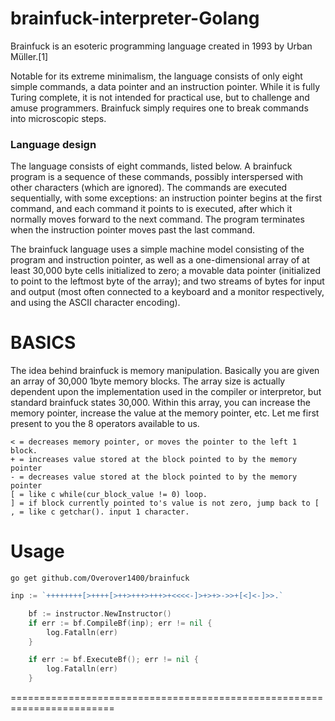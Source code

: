 # **brainfuck-interpreter-Golang**


Brainfuck is an esoteric programming language created in 1993 by Urban Müller.[1]

Notable for its extreme minimalism, the language consists of only eight simple commands, a data pointer and an instruction pointer. While it is fully Turing complete, it is not intended for practical use, but to challenge and amuse programmers. Brainfuck simply requires one to break commands into microscopic steps.

### **Language design**

The language consists of eight commands, listed below. A brainfuck program is a sequence of these commands, possibly interspersed with other characters (which are ignored). The commands are executed sequentially, with some exceptions: an instruction pointer begins at the first command, and each command it points to is executed, after which it normally moves forward to the next command. The program terminates when the instruction pointer moves past the last command.

The brainfuck language uses a simple machine model consisting of the program and instruction pointer, as well as a one-dimensional array of at least 30,000 byte cells initialized to zero; a movable data pointer (initialized to point to the leftmost byte of the array); and two streams of bytes for input and output (most often connected to a keyboard and a monitor respectively, and using the ASCII character encoding).

# BASICS

The idea behind brainfuck is memory manipulation. Basically you are given an array of 30,000 1byte memory blocks. The array size is actually dependent upon the implementation used in the compiler or interpretor, but standard brainfuck states 30,000. Within this array, you can increase the memory pointer, increase the value at the memory pointer, etc. Let me first present to you the 8 operators available to us.

```> = increases memory pointer, or moves the pointer to the right 1 block.
< = decreases memory pointer, or moves the pointer to the left 1 block.
+ = increases value stored at the block pointed to by the memory pointer
- = decreases value stored at the block pointed to by the memory pointer
[ = like c while(cur_block_value != 0) loop.
] = if block currently pointed to's value is not zero, jump back to [
, = like c getchar(). input 1 character.
```

# Usage

`go get github.com/Overover1400/brainfuck`

```go
inp := `++++++++[>++++[>++>+++>+++>+<<<<-]>+>+>->>+[<]<-]>>.`

	bf := instructor.NewInstructor()
	if err := bf.CompileBf(inp); err != nil {
		log.Fatalln(err)
	}

	if err := bf.ExecuteBf(); err != nil {
		log.Fatalln(err)
	}

```
========================================================================
